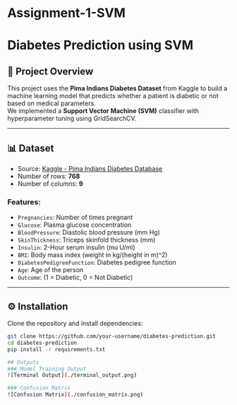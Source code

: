 # Assignment-1-SVM
# Diabetes Prediction using SVM

## 📌 Project Overview
This project uses the **Pima Indians Diabetes Dataset** from Kaggle to build a machine learning model that predicts whether a patient is diabetic or not based on medical parameters.  
We implemented a **Support Vector Machine (SVM)** classifier with hyperparameter tuning using GridSearchCV.

---

## 📊 Dataset
- Source: [Kaggle - Pima Indians Diabetes Database](https://www.kaggle.com/datasets/gargmanas/pima-indians-diabetes)  
- Number of rows: **768**  
- Number of columns: **9**  

### Features:
- `Pregnancies`: Number of times pregnant  
- `Glucose`: Plasma glucose concentration  
- `BloodPressure`: Diastolic blood pressure (mm Hg)  
- `SkinThickness`: Triceps skinfold thickness (mm)  
- `Insulin`: 2-Hour serum insulin (mu U/ml)  
- `BMI`: Body mass index (weight in kg/(height in m)^2)  
- `DiabetesPedigreeFunction`: Diabetes pedigree function  
- `Age`: Age of the person  
- `Outcome`: (1 = Diabetic, 0 = Not Diabetic)  

---

## ⚙️ Installation
Clone the repository and install dependencies:
```bash
git clone https://github.com/your-username/diabetes-prediction.git
cd diabetes-prediction
pip install -r requirements.txt

## Outputs
### Model Training Output
![Terminal Output](./terminal_output.png)

### Confusion Matrix
![Confusion Matrix](./confusion_matrix.png)

